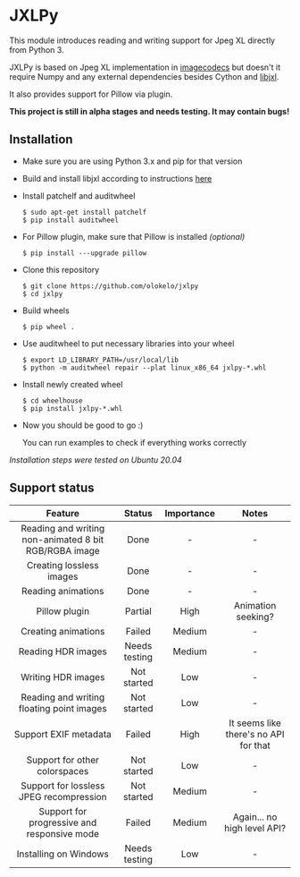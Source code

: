 # JXLPy

This module introduces reading and writing support for Jpeg XL directly from Python 3.

JXLPy is based on Jpeg XL implementation in [imagecodecs](https://github.com/cgohlke/imagecodecs) but doesn't it require Numpy and any external dependencies besides Cython and [libjxl](https://github.com/libjxl/libjxl).

It also provides support for Pillow via plugin.

**This project is still in alpha stages and needs testing. It may contain bugs!**

## Installation

* Make sure you are using Python 3.x and pip for that version

* Build and install libjxl according to instructions [here](https://github.com/libjxl/libjxl#building)

* Install patchelf and auditwheel

  ```shell
  $ sudo apt-get install patchelf
  $ pip install auditwheel
  ```

* For Pillow plugin, make sure that Pillow is installed *(optional)*

  ```shell
  $ pip install ---upgrade pillow
  ```

* Clone this repository

  ```shell
  $ git clone https://github.com/olokelo/jxlpy
  $ cd jxlpy
  ```

* Build wheels

  ```shell
  $ pip wheel .
  ```

* Use auditwheel to put necessary libraries into your wheel

  ```shell
  $ export LD_LIBRARY_PATH=/usr/local/lib
  $ python -m auditwheel repair --plat linux_x86_64 jxlpy-*.whl
  ```
* Install newly created wheel

  ```shell
  $ cd wheelhouse
  $ pip install jxlpy-*.whl
  ```

* Now you should be good to go :)

  You can run examples to check if everything works correctly

*Installation steps were tested on Ubuntu 20.04*

## Support status

|                        Feature                        |    Status     | Importance |                 Notes                 |
| :---------------------------------------------------: | :-----------: | :--------: | :-----------------------------------: |
| Reading and writing non-animated 8 bit RGB/RGBA image |     Done      |     -      |                   -                   |
|               Creating lossless images                |     Done      |     -      |                   -                   |
|                  Reading animations                   |     Done      |     -      |                   -                   |
|                     Pillow plugin                     |    Partial    |    High    |          Animation seeking?           |
|                  Creating animations                  |    Failed     |   Medium   |                   -                   |
|                  Reading HDR images                   | Needs testing |   Medium   |                   -                   |
|                  Writing HDR images                   |  Not started  |    Low     |                   -                   |
|       Reading and writing floating point images       |  Not started  |    Low     |                   -                   |
|                 Support EXIF metadata                 |    Failed     |    High    | It seems like there's no API for that |
|             Support for other colorspaces             |  Not started  |    Low     |                   -                   |
|        Support for lossless JPEG recompression        |  Not started  |   Medium   |                   -                   |
|      Support for progressive and responsive mode      |    Failed     |   Medium   |      Again... no high level API?      |
|                 Installing on Windows                 | Needs testing |    Low     |                   -                   |

